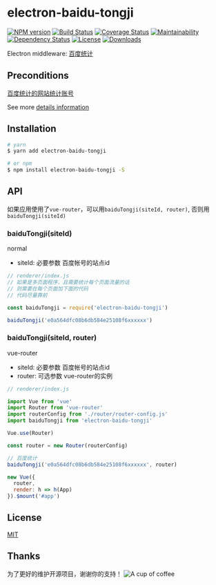 # electron-baidu-tongji

[![NPM version][npm-image]][npm-url]
[![Build Status][travis-image]][travis-url]
[![Coverage Status][coveralls-image]][coveralls-url]
[![Maintainability][codeclimate-image]][codeclimate-url]
[![Dependency Status][david-image]][david-url]
[![License][license-image]][license-url]
[![Downloads][downloads-image]][downloads-url]

Electron middleware: [百度统计](https://tongji.baidu.com/)

## Preconditions
  [百度统计的网站统计账号](https://tongji.baidu.com/web/homepage/index)

  See more [details information](https://joehecn.github.io/electron-baidu-tongji/)

## Installation

``` bash
# yarn
$ yarn add electron-baidu-tongji

# or npm
$ npm install electron-baidu-tongji -S

```

## API
如果应用使用了`vue-router`，可以用`baiduTongji(siteId, router)`,
否则用`baiduTongji(siteId)`

### baiduTongji(siteId)

normal
- siteId: 必要参数 百度帐号的站点id

``` javascript
// renderer/index.js
// 如果是多页面程序，且需要统计每个页面流量的话
// 则需要在每个页面加下面的代码
// 代码尽量靠前

const baiduTongji = require('electron-baidu-tongji')

baiduTongji('e0a564dfc08b6db584e25108f6xxxxxx')

```

### baiduTongji(siteId, router)

vue-router
- siteId: 必要参数 百度帐号的站点id
- router: 可选参数 vue-router的实例

``` javascript
// renderer/index.js

import Vue from 'vue'
import Router from 'vue-router'
import routerConfig from './router/router-config.js'
import baiduTongji from 'electron-baidu-tongji'

Vue.use(Router)

const router = new Router(routerConfig)

// 百度统计
baiduTongji('e0a564dfc08b6db584e25108f6xxxxxx', router)

new Vue({
  router,
  render: h => h(App)
}).$mount('#app')

```

## License

  [MIT](https://github.com/joehecn/electron-baidu-tongji/blob/master/LICENSE)

## Thanks
  为了更好的维护开源项目，谢谢你的支持！
![A cup of coffee](https://raw.githubusercontent.com/joehecn/j/master/a_cup_of_coffee.JPG)

[npm-image]: https://img.shields.io/npm/v/electron-baidu-tongji.svg?style=flat-square
[npm-url]: https://npmjs.org/package/electron-baidu-tongji
[travis-image]: https://travis-ci.org/joehecn/electron-baidu-tongji.svg?branch=master
[travis-url]: https://travis-ci.org/joehecn/electron-baidu-tongji
[coveralls-image]: https://coveralls.io/repos/github/joehecn/electron-baidu-tongji/badge.svg?branch=master
[coveralls-url]: https://coveralls.io/github/joehecn/electron-baidu-tongji?branch=master
[codeclimate-image]: https://api.codeclimate.com/v1/badges/883cb85664346421241c/maintainability
[codeclimate-url]: https://codeclimate.com/github/joehecn/electron-baidu-tongji/maintainability
[david-image]: http://img.shields.io/david/joehecn/electron-baidu-tongji.svg?style=flat-square
[david-url]: https://david-dm.org/joehecn/electron-baidu-tongji
[license-image]: http://img.shields.io/npm/l/electron-baidu-tongji.svg?style=flat-square
[license-url]: https://github.com/joehecn/electron-baidu-tongji/blob/master/LICENSE
[downloads-image]: http://img.shields.io/npm/dm/electron-baidu-tongji.svg?style=flat-square
[downloads-url]: https://npmjs.org/package/electron-baidu-tongji